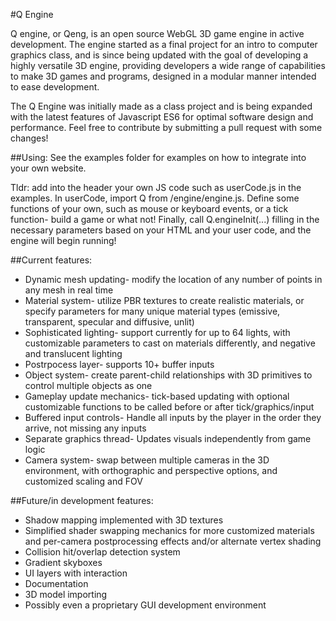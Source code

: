 #Q Engine

Q engine, or Qeng, is an open source WebGL 3D game engine in active development. The engine started as a final project for an intro to computer graphics class, and is since being updated with the goal of developing a highly versatile 3D engine, providing developers a wide range of capabilities to make 3D games and programs, designed in a modular manner intended to ease development.

The Q Engine was initially made as a class project and is being expanded with the latest features of Javascript ES6 for optimal software design and performance. Feel free to contribute by submitting a pull request with some changes!

##Using:
See the examples folder for examples on how to integrate into your own website.

Tldr: add into the header your own JS code such as userCode.js in the examples. In userCode, import Q from /engine/engine.js. Define some functions of your own, such as mouse or keyboard events, or a tick function- build a game or what not! Finally, call Q.engineInit(...) filling in the necessary parameters based on your HTML and your user code, and the engine will begin running!

##Current features:

*   Dynamic mesh updating- modify the location of any number of points in any mesh in real time
*   Material system- utilize PBR textures to create realistic materials, or specify parameters for many unique material types (emissive, transparent, specular and diffusive, unlit)
*   Sophisticated lighting- support currently for up to 64 lights, with customizable parameters to cast on materials differently, and negative and translucent lighting
*   Postrpocess layer- supports 10+ buffer inputs
*   Object system- create parent-child relationships with 3D primitives to control multiple objects as one
*   Gameplay update mechanics- tick-based updating with optional customizable functions to be called before or after tick/graphics/input
*   Buffered input controls- Handle all inputs by the player in the order they arrive, not missing any inputs
*   Separate graphics thread- Updates visuals independently from game logic
*   Camera system- swap between multiple cameras in the 3D environment, with orthographic and perspective options, and customized scaling and FOV

  

##Future/in development features:

*   Shadow mapping implemented with 3D textures
*   Simplified shader swapping mechanics for more customized materials and per-camera postprocessing effects and/or alternate vertex shading
*   Collision hit/overlap detection system
*   Gradient skyboxes
*   UI layers with interaction
*   Documentation
*   3D model importing
*   Possibly even a proprietary GUI development environment
